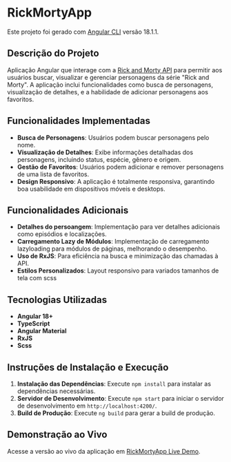 # RickMortyApp

Este projeto foi gerado com [Angular CLI](https://github.com/angular/angular-cli) versão 18.1.1.

## Descrição do Projeto

Aplicação Angular que interage com a [Rick and Morty API](https://rickandmortyapi.com) para permitir aos usuários buscar, visualizar e gerenciar personagens da série "Rick and Morty". A aplicação inclui funcionalidades como busca de personagens, visualização de detalhes, e a habilidade de adicionar personagens aos favoritos.

## Funcionalidades Implementadas

- **Busca de Personagens**: Usuários podem buscar personagens pelo nome.
- **Visualização de Detalhes**: Exibe informações detalhadas dos personagens, incluindo status, espécie, gênero e origem.
- **Gestão de Favoritos**: Usuários podem adicionar e remover personagens de uma lista de favoritos.
- **Design Responsivo**: A aplicação é totalmente responsiva, garantindo boa usabilidade em dispositivos móveis e desktops.

## Funcionalidades Adicionais

- **Detalhes do persoangem**: Implementação para ver detalhes adicionais como episódios e localizações.
- **Carregamento Lazy de Módulos**: Implementação de carregamento lazyloading para módulos de páginas, melhorando o desempenho.
- **Uso de RxJS**: Para eficiência na busca e minimização das chamadas à API.
- **Estilos Personalizados**: Layout responsivo para variados tamanhos de tela com scss

## Tecnologias Utilizadas

- **Angular 18+**
- **TypeScript**
- **Angular Material**
- **RxJS**
- **Scss**

## Instruções de Instalação e Execução

1. **Instalação das Dependências**: Execute `npm install` para instalar as dependências necessárias.
2. **Servidor de Desenvolvimento**: Execute `npm start` para iniciar o servidor de desenvolvimento em `http://localhost:4200/`.
3. **Build de Produção**: Execute `ng build` para gerar a build de produção.

## Demonstração ao Vivo

Acesse a versão ao vivo da aplicação em [RickMortyApp Live Demo](https://rick-morty-characters-eta.vercel.app/home).


